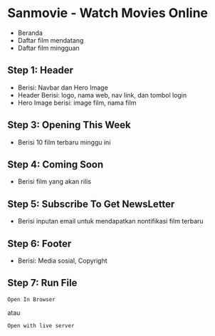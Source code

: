 # Sanmovie - Watch Movies Online

- Beranda
- Daftar film mendatang
- Daftar film mingguan

## Step 1: Header
- Berisi: Navbar dan Hero Image
- Header Berisi: logo, nama web, nav link, dan tombol login
- Hero Image berisi: image film, nama film
## Step 3: Opening This Week
- Berisi 10 film terbaru minggu ini
## Step 4: Coming Soon
- Berisi film yang akan rilis
## Step 5: Subscribe To Get NewsLetter
- Berisi inputan email untuk mendapatkan nontifikasi film terbaru
## Step 6: Footer
- Berisi: Media sosial, Copyright
## Step 7: Run File

```
Open In Browser
```
atau
```
Open with live server
```
